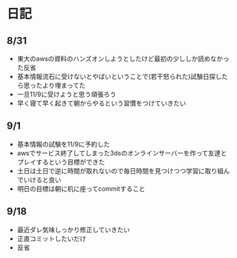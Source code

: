 # 日記

## 8/31
- 東大のawsの資料のハンズオンしようとしたけど最初の少ししか読めなかった反省
- 基本情報流石に受けないとやばいということで(若干怒られた)試験日探したら思ったより埋まってた
- 一旦11/9に受けようと思う頑張ろう
- 早く寝て早く起きて朝からやるという習慣をつけていきたい

## 9/1
- 基本情報の試験を11/9に予約した
- awsでサービス終了してしまった3dsのオンラインサーバーを作って友達とプレイするという目標ができた
- 土日は土日で逆に時間が取れないので毎日時間を見つけつつ学習に取り組んでいけると良い
- 明日の目標は朝に机に座ってcommitすること

## 9/18
- 最近ダレ気味しっかり修正していきたい
- 正直コミットしたいだけ
- 反省
